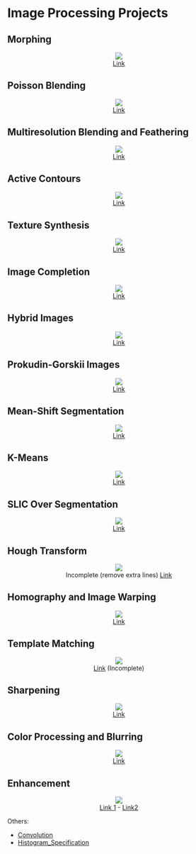 # Image Processing Projects

## Morphing
<div align='center'>
    <div><img src='./images/morphing.gif'/></div>
    <a href='/src/Morphing.ipynb'>Link</a>
</div>

## Poisson Blending
<div align='center'>
    <div><img src='./images/Poisson_Blending.png'/></div>
    <a href='/src/Poisson_Blending.ipynb'>Link</a>
</div>

## Multiresolution Blending and Feathering
<div align='center'>
    <div><img src='./images/Multiresolution_Blending_and_Feathering.png'/></div>
    <a href='/src/Multiresolution_Blending_and_Feathering.ipynb'>Link</a>
</div>

## Active Contours
<div align='center'>
    <div><img src='./images/Active_Contours.gif'/></div>
    <a href='/src/Active_Contours.ipynb'>Link</a>
</div>

## Texture Synthesis
<div align='center'>
    <div><img src='./images/Texture_Synthesis.png'/></div>
    <a href='/src/Texture_Synthesis.ipynb'>Link</a>
</div>

## Image Completion
<div align='center'>
    <div><img src='./images/Image_Completion.png'/></div>
    <a href='/src/Image_Completion.ipynb'>Link</a>
</div>

## Hybrid Images
<div align='center'>
    <div><img src='./images/Hybrid_Images.png'/></div>
    <a href='/src/Hybrid_Images.ipynb'>Link</a>
</div>

## Prokudin-Gorskii Images
<div align='center'>
    <div><img src='./images/Prokudin_Gorskii_Images.png'/></div>
    <a href='/src/Prokudin_Gorskii_Images.ipynb'>Link</a>
</div>

## Mean-Shift Segmentation
<div align='center'>
    <div><img src='./images/Mean_Shift.png'/></div>
    <a href='/src/Mean_Shift.ipynb'>Link</a>
</div>

## K-Means
<div align='center'>
    <div><img src='./images/KMeans.png'/></div>
    <a href='/src/KMeans.ipynb'>Link</a>
</div>

## SLIC Over Segmentation
<div align='center'>
    <div><img src='./images/SLIC.png'/></div>
    <a href='/src/SLIC.ipynb'>Link</a>
</div>

## Hough Transform
<div align='center'>
    <div><img src='./images/Hough_Transform.png'/></div>
    Incomplete (remove extra lines) <a href='/src/SLIC.ipynb'>Link</a>
</div>

## Homography and Image Warping
<div align='center'>
    <div><img src='./images/Homography_and_Image_Warping.png'/></div>
    <a href='/src/Homography_and_Image_Warping.ipynb'>Link</a>
</div>

## Template Matching
<div align='center'>
    <div><img src='./images/Template_Matching.png'/></div>
    <a href='/src/Template_Matching.ipynb'>Link</a> (Incomplete)
</div>

## Sharpening
<div align='center'>
    <div><img src='./images/Sharpening.png'/></div>
    <a href='/src/Sharpening.ipynb'>Link</a>
</div>

## Color Processing and Blurring
<div align='center'>
    <div><img src='./images/Color_Processing_and_Blurring.png'/></div>
    <a href='/src/Color_Processing_and_Blurring.ipynb'>Link</a>
</div>

## Enhancement
<div align='center'>
    <div><img src='./images/Enhancement.png'/></div>
    <a href='/src/Enhancement1.ipynb'>Link 1</a> - <a href='/src/Enhancement2.ipynb'>Link2 </a>
</div>

Others:
- [Convolution](/src/Convolution.ipynb)
- [Histogram_Specification](/src/Histogram_Specification.ipynb)